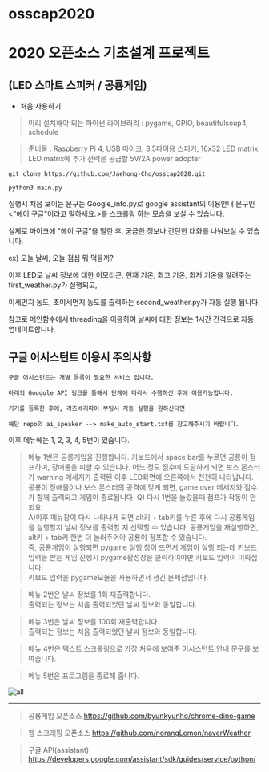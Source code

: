 # osscap2020
2020 오픈소스 기초설계 프로젝트
==================
(LED 스마트 스피커 / 공룡게임)
-----------------

* 처음 사용하기

> 미리 설치해야 되는 파이썬 라이브러리 : pygame, GPIO, beautifulsoup4, schedule

> 준비물 : Raspberry Pi 4, USB 마이크, 3.5파이용 스피커, 16x32 LED matrix, LED matrix에 추가 전력을 공급할 5V/2A power adopter

    git clone https://github.com/Jaehong-Cho/osscap2020.git
  
    python3 main.py
    
실행시 처음 보이는 문구는 Google_info.py로 google assistant의 이용안내 문구인 <"헤이 구글"이라고 말하세요.>를 스크롤링 하는 모습을 보실 수 있습니다.

실제로 마이크에 "헤이 구글"을 말한 후, 궁금한 정보나 간단한 대화를 나눠보실 수 있습니다.

ex) 오늘 날씨, 오늘 점심 뭐 먹을까?

이후 LED로 날씨 정보에 대한 이모티콘, 현재 기온, 최고 기온, 최저 기온을 알려주는 first_weather.py가 실행되고,

미세먼지 농도, 초미세먼지 농도를 출력하는 second_weather.py가 자동 실행 됩니다.

참고로 메인함수에서 threading을 이용하여 날씨에 대한 정보는 1시간 간격으로 자동 업데이트합니다.

구글 어시스턴트 이용시 주의사항
---------

    구글 어시스턴트는 개별 등록이 필요한 서비스 입니다.
    
    아래의 Googole API 링크를 통해서 단계에 따라서 수행하신 후에 이용가능합니다.
    
    기기를 등록한 후에, 라즈베리파이 부팅시 자동 실행을 원하신다면
    
    해당 repo의 ai_speaker --> make_auto_start.txt를 참고해주시기 바랍니다.

이후 메뉴에는 1, 2, 3, 4, 5번이 있습니다.

>메뉴 1번은 공룡게임을 진행합니다.
키보드에서 space bar를 누르면 공룡이 점프하며, 장애물을 피할 수 있습니다.
어느 정도 점수에 도달하게 되면 보스 몬스터가 warning 메세지가 출력된 이후 LED화면에 오른쪽에서 천천히 나타납니다. 
공룡이 장애물이나 보스 몬스터의 공격에 맞게 되면, game over 메세지와 점수가 함께 출력되고 게임이 종료됩니다.
>Q) 다시 1번을 눌렀을때 점프가 작동이 안되요.    
A)이후 메뉴창이 다시 나타나게 되면 alt키 + tab키를 누른 후에 다시 공룡게임을 실행할지 날씨 정보를 출력할 지 선택할 수 있습니다.
공룡게임을 재실행하면, alt키 + tab키 한번 더 눌러주어야 공룡이 점프할 수 있습니다.     
즉, 공룡게임이 실행되면 pygame 실행 창이 뜨면서 게임이 실행 되는데 키보드 입력을 받는 게임 진행시 pygame활성창을 클릭하여야만 키보드 입력이 이뤄집니다.    
키보드 입력을 pygame모듈을 사용하면서 생긴 문제점입니다.

>메뉴 2번은 날씨 정보를 1회 재출력합니다.   
출력되는 정보는 처음 출력되었던 날씨 정보와 동일합니다.

>메뉴 3번은 날씨 정보를 100회 재출력합니다.     
출력되는 정보는 처음 출력되었던 날씨 정보와 동일합니다.

>메뉴 4번은 텍스트 스크롤링으로 가장 처음에 보여준 어시스턴트 안내 문구를 보여줍니다.

>메뉴 5번은 프로그램을 종료해 줍니다.

![all](https://user-images.githubusercontent.com/70634938/100569833-9492ab00-3312-11eb-9484-67228aa0d84f.jpg)

----------------------
> 공룡게임 오픈소스 https://github.com/byunkyunho/chrome-dino-game

> 웹 스크래핑 오픈소스 https://github.com/norangLemon/naverWeather

> 구글 API(assistant) https://developers.google.com/assistant/sdk/guides/service/python/
